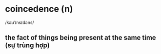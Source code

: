 # coincedence (n)

/kəʊˈɪnsɪdəns/

## the fact of things being present at the same time (sự trùng hợp)